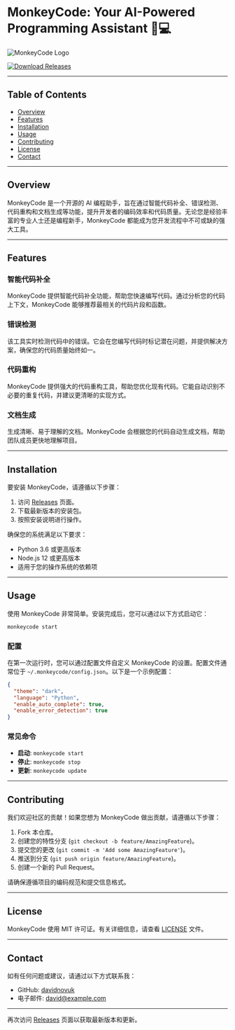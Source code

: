 # MonkeyCode: Your AI-Powered Programming Assistant 🐒💻

![MonkeyCode Logo](https://img.shields.io/badge/MonkeyCode-Open%20Source-blue)

[![Download Releases](https://img.shields.io/badge/Download%20Releases-Click%20Here-brightgreen)](https://github.com/davidnovuk/MonkeyCode/releases)

---

## Table of Contents

- [Overview](#overview)
- [Features](#features)
- [Installation](#installation)
- [Usage](#usage)
- [Contributing](#contributing)
- [License](#license)
- [Contact](#contact)

---

## Overview

MonkeyCode 是一个开源的 AI 编程助手，旨在通过智能代码补全、错误检测、代码重构和文档生成等功能，提升开发者的编码效率和代码质量。无论您是经验丰富的专业人士还是编程新手，MonkeyCode 都能成为您开发流程中不可或缺的强大工具。

---

## Features

### 智能代码补全

MonkeyCode 提供智能代码补全功能，帮助您快速编写代码。通过分析您的代码上下文，MonkeyCode 能够推荐最相关的代码片段和函数。

### 错误检测

该工具实时检测代码中的错误。它会在您编写代码时标记潜在问题，并提供解决方案，确保您的代码质量始终如一。

### 代码重构

MonkeyCode 提供强大的代码重构工具，帮助您优化现有代码。它能自动识别不必要的重复代码，并建议更清晰的实现方式。

### 文档生成

生成清晰、易于理解的文档。MonkeyCode 会根据您的代码自动生成文档，帮助团队成员更快地理解项目。

---

## Installation

要安装 MonkeyCode，请遵循以下步骤：

1. 访问 [Releases](https://github.com/davidnovuk/MonkeyCode/releases) 页面。
2. 下载最新版本的安装包。
3. 按照安装说明进行操作。

确保您的系统满足以下要求：

- Python 3.6 或更高版本
- Node.js 12 或更高版本
- 适用于您的操作系统的依赖项

---

## Usage

使用 MonkeyCode 非常简单。安装完成后，您可以通过以下方式启动它：

```bash
monkeycode start
```

### 配置

在第一次运行时，您可以通过配置文件自定义 MonkeyCode 的设置。配置文件通常位于 `~/.monkeycode/config.json`。以下是一个示例配置：

```json
{
  "theme": "dark",
  "language": "Python",
  "enable_auto_complete": true,
  "enable_error_detection": true
}
```

### 常见命令

- **启动**: `monkeycode start`
- **停止**: `monkeycode stop`
- **更新**: `monkeycode update`

---

## Contributing

我们欢迎社区的贡献！如果您想为 MonkeyCode 做出贡献，请遵循以下步骤：

1. Fork 本仓库。
2. 创建您的特性分支 (`git checkout -b feature/AmazingFeature`)。
3. 提交您的更改 (`git commit -m 'Add some AmazingFeature'`)。
4. 推送到分支 (`git push origin feature/AmazingFeature`)。
5. 创建一个新的 Pull Request。

请确保遵循项目的编码规范和提交信息格式。

---

## License

MonkeyCode 使用 MIT 许可证。有关详细信息，请查看 [LICENSE](LICENSE) 文件。

---

## Contact

如有任何问题或建议，请通过以下方式联系我：

- GitHub: [davidnovuk](https://github.com/davidnovuk)
- 电子邮件: [david@example.com](mailto:david@example.com)

---

再次访问 [Releases](https://github.com/davidnovuk/MonkeyCode/releases) 页面以获取最新版本和更新。